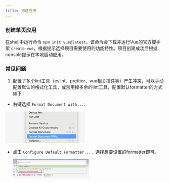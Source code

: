 ```yaml
---
title: 搭建应用
---
```

### 创建单页应用

在shell中运行命令 `npm init vue@latest`，该命令会下载并运行Vue的官方脚手架 `create-vue`，根据提示选择项目需要使用的功能特性。项目创建成功后根据console提示在本地启动应用。

### 常见问题

1. 配置了多个lint工具（eslint、prettier、vue相关插件等）产生冲突，可以手动配置默认的格式化工具，或禁用掉多余的lint工具，配置默认formatter的方式如下：

- 右键选择 `Format Document with...`:

<img src="./image/get_started/1676871038586.png" width="50%">

- 点击 `Configure Default Formatter...`，选择想要设置的formatter即可。

	<img src="./image/get_started/1676871131294.png" width="50%">
